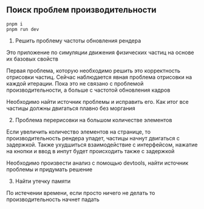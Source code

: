 ## Поиск проблем производительности

```
pnpm i
pnpm run dev
```

1. Решить проблему частоты обновления рендера

Это приложение по симуляции движения физических частиц на основе их базовых свойств

Первая проблема, которую необходимо решить это корректность отрисовки частиц. Сейчас наблюдается явная проблема отрисовки
на каждой итерации. Пока это не связано с проблемой производительности, а больше с частотой обновления кадров

Необходимо найти источник проблемы и исправить его. Как итог все частицы должны двигаться плавно без моргания

2. Проблема перерисовки на большом количестве элементов

Если увеличить количество элементов на странице, то производительность рендера упадет, частицы начнут двигаться с задержкой. Также ухудшиться взаимодействие с интерфейсом, нажатие на кнопки и ввод в инпут будет происходить также с задержкой

Необходимо произвести анализ с помощью devtools, найти источник проблемы и придумать решение

3. Найти утечку памяти

По истечении времени, если просто ничего не делать то производительность начнет падать